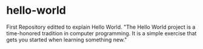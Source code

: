 # hello-world
First Repository editted to explain Hello World. "The Hello World project is a time-honored tradition in computer programming. It is a simple exercise that gets you started when learning something new."
